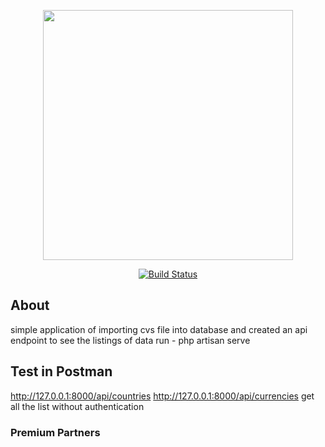 <p align="center"><a href="https://laravel.com" target="_blank"><img src="https://raw.githubusercontent.com/laravel/art/master/logo-lockup/5%20SVG/2%20CMYK/1%20Full%20Color/laravel-logolockup-cmyk-red.svg" width="400"></a></p>

<p align="center">
<a href="https://travis-ci.org/laravel/framework"><img src="https://travis-ci.org/laravel/framework.svg" alt="Build Status"></a>
</p>

## About

simple application of importing cvs file into database and created an api endpoint to see the listings of data
run - php artisan serve

## Test in Postman
http://127.0.0.1:8000/api/countries
http://127.0.0.1:8000/api/currencies
get all the list without authentication

### Premium Partners




